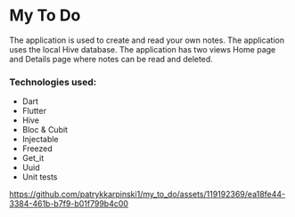 # My To Do

The application is used to create and read your own notes. The application uses the local Hive database.
The application has two views Home page and Details page where notes can be read and deleted. 

### Technologies used:
- Dart
- Flutter
- Hive
- Bloc & Cubit
- Injectable
- Freezed
- Get_it
- Uuid
- Unit tests

https://github.com/patrykkarpinski1/my_to_do/assets/119192369/ea18fe44-3384-461b-b7f9-b01f799b4c00


